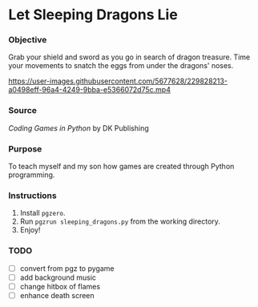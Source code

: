 # Let Sleeping Dragons Lie
 
### Objective
Grab your shield and sword as you go in search of dragon treasure. Time your movements to snatch the eggs from under the dragons' noses.

https://user-images.githubusercontent.com/5677628/229828213-a0498eff-96a4-4249-9bba-e5366072d75c.mp4

### Source
*Coding Games in Python* by DK Publishing

### Purpose
To teach myself and my son how games are created through Python programming.

### Instructions

1. Install ```pgzero```.
2. Run ```pgzrun sleeping_dragons.py``` from the working directory.
3. Enjoy!

### TODO
- [ ] convert from pgz to pygame
- [ ] add background music
- [ ] change hitbox of flames
- [ ] enhance death screen
